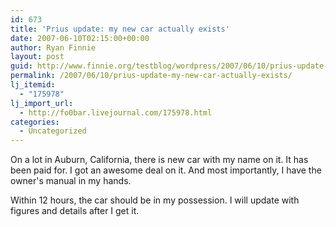 ```yaml
---
id: 673
title: 'Prius update: my new car actually exists'
date: 2007-06-10T02:15:00+00:00
author: Ryan Finnie
layout: post
guid: http://www.finnie.org/testblog/wordpress/2007/06/10/prius-update-my-new-car-actually-exists/
permalink: /2007/06/10/prius-update-my-new-car-actually-exists/
lj_itemid:
  - "175978"
lj_import_url:
  - http://fo0bar.livejournal.com/175978.html
categories:
  - Uncategorized
---
```

On a lot in Auburn, California, there is new car with my name on it. It has been paid for. I got an awesome deal on it. And most importantly, I have the owner's manual in my hands.

Within 12 hours, the car should be in my possession. I will update with figures and details after I get it.
